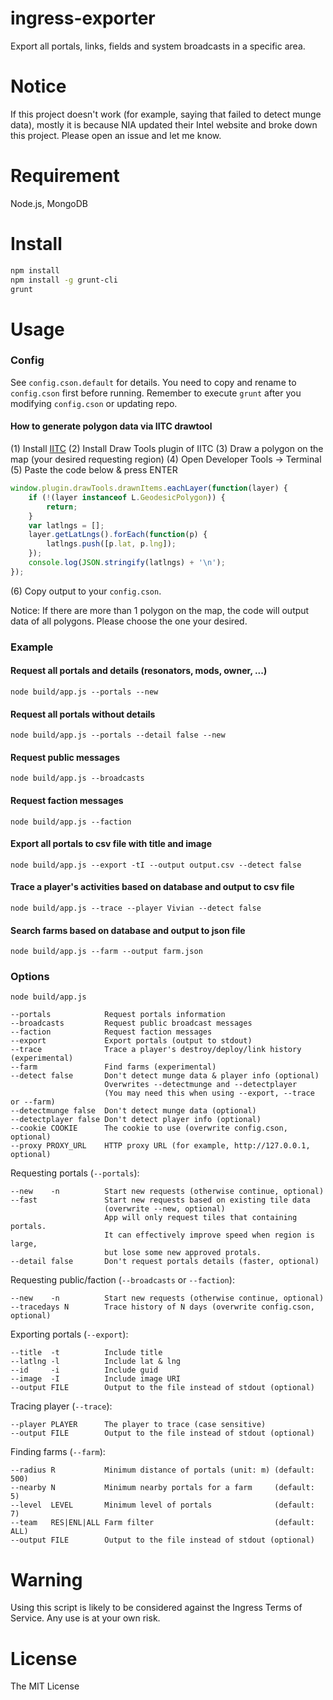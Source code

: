 ingress-exporter
========================

Export all portals, links, fields and system broadcasts in a specific area.

# Notice

If this project doesn't work (for example, saying that failed to detect munge data), mostly it is because NIA updated their Intel website and broke down this project. Please open an issue and let me know.

# Requirement

Node.js, MongoDB

# Install

```bash
npm install
npm install -g grunt-cli
grunt
```

# Usage

### Config

See `config.cson.default` for details.
You need to copy and rename to `config.cson` first before running.
Remember to execute `grunt` after you modifying `config.cson` or updating repo.

#### How to generate polygon data via IITC drawtool

(1) Install [IITC](http://iitc.jonatkins.com/?page=desktop)
(2) Install Draw Tools plugin of IITC
(3) Draw a polygon on the map (your desired requesting region)
(4) Open Developer Tools -> Terminal
(5) Paste the code below & press ENTER

```javascript
window.plugin.drawTools.drawnItems.eachLayer(function(layer) {
    if (!(layer instanceof L.GeodesicPolygon)) {
        return;
    }
    var latlngs = [];
    layer.getLatLngs().forEach(function(p) {
        latlngs.push([p.lat, p.lng]);
    });
    console.log(JSON.stringify(latlngs) + '\n');
});
```

(6) Copy output to your `config.cson`.

Notice: If there are more than 1 polygon on the map, the code will output data of all polygons. Please choose the one your desired.

### Example

#### Request all portals and details (resonators, mods, owner, ...)

```
node build/app.js --portals --new
```

#### Request all portals without details

```
node build/app.js --portals --detail false --new
```

#### Request public messages

```
node build/app.js --broadcasts
```

#### Request faction messages

```
node build/app.js --faction
```

#### Export all portals to csv file with title and image

```
node build/app.js --export -tI --output output.csv --detect false
```

#### Trace a player's activities based on database and output to csv file

```
node build/app.js --trace --player Vivian --detect false
```

#### Search farms based on database and output to json file

```
node build/app.js --farm --output farm.json
```

### Options

```
node build/app.js

--portals            Request portals information
--broadcasts         Request public broadcast messages
--faction            Request faction messages
--export             Export portals (output to stdout)
--trace              Trace a player's destroy/deploy/link history (experimental)
--farm               Find farms (experimental)
--detect false       Don't detect munge data & player info (optional)
                     Overwrites --detectmunge and --detectplayer
                     (You may need this when using --export, --trace or --farm)
--detectmunge false  Don't detect munge data (optional)
--detectplayer false Don't detect player info (optional)
--cookie COOKIE      The cookie to use (overwrite config.cson, optional)
--proxy PROXY_URL    HTTP proxy URL (for example, http://127.0.0.1, optional)
```

Requesting portals (`--portals`):

```
--new    -n          Start new requests (otherwise continue, optional)
--fast               Start new requests based on existing tile data
                     (overwrite --new, optional)
                     App will only request tiles that containing portals.
					 It can effectively improve speed when region is large,
					 but lose some new approved protals.
--detail false       Don't request portals details (faster, optional)
```

Requesting public/faction (`--broadcasts` or `--faction`):

```
--new    -n          Start new requests (otherwise continue, optional)
--tracedays N        Trace history of N days (overwrite config.cson, optional)
```

Exporting portals (`--export`):

```
--title  -t          Include title
--latlng -l          Include lat & lng
--id     -i          Include guid
--image  -I          Include image URI
--output FILE        Output to the file instead of stdout (optional)
```

Tracing player (`--trace`):

```
--player PLAYER      The player to trace (case sensitive)
--output FILE        Output to the file instead of stdout (optional)
```

Finding farms (`--farm`):

```
--radius R           Minimum distance of portals (unit: m) (default: 500)
--nearby N           Minimum nearby portals for a farm     (default: 5)
--level  LEVEL       Minimum level of portals              (default: 7)
--team   RES|ENL|ALL Farm filter                           (default: ALL)
--output FILE        Output to the file instead of stdout (optional)
```

# Warning

Using this script is likely to be considered against the Ingress Terms of Service. Any use is at your own risk.

# License

The MIT License